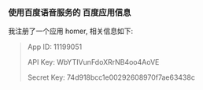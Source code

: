 ### 使用百度语音服务的 百度应用信息

我注册了一个应用 homer, 相关信息如下:

> App ID: 11199051
> 
> API Key: WbYTIVunFdoXRrNB4oo4AoVE
> 
> Secret Key: 74d918bcc1e00292608970f7ae63438c